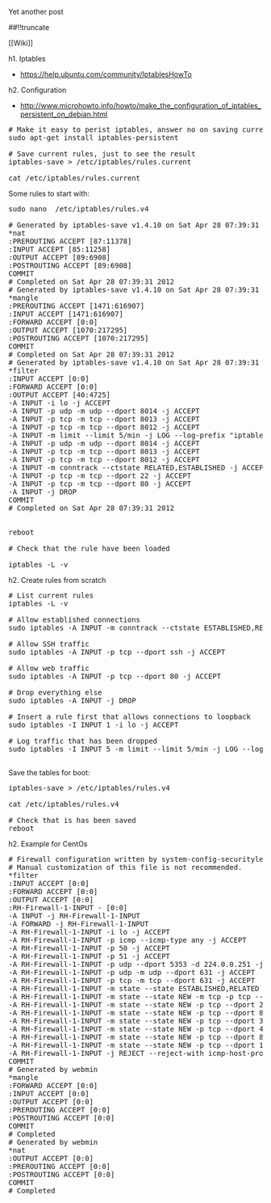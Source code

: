 Yet another post

[meta:author]: <> (Jonas Colmsjo)
[meta:title]: <> (Iptables.md)
[meta:date]: <> (2012-01-01)
[meta:nested:key]: <> (Metadata value)

##!!truncate


[[Wiki]]

h1. Iptables


* https://help.ubuntu.com/community/IptablesHowTo

h2. Configuration


* http://www.microhowto.info/howto/make_the_configuration_of_iptables_persistent_on_debian.html

<pre>
# Make it easy to perist iptables, answer no on saving current iptables
sudo apt-get install iptables-persistent

# Save current rules, just to see the result
iptables-save > /etc/iptables/rules.current

cat /etc/iptables/rules.current
</pre>

Some rules to start with:
<pre>
sudo nano  /etc/iptables/rules.v4

# Generated by iptables-save v1.4.10 on Sat Apr 28 07:39:31 2012
*nat
:PREROUTING ACCEPT [87:11378]
:INPUT ACCEPT [85:11258]
:OUTPUT ACCEPT [89:6908]
:POSTROUTING ACCEPT [89:6908]
COMMIT
# Completed on Sat Apr 28 07:39:31 2012
# Generated by iptables-save v1.4.10 on Sat Apr 28 07:39:31 2012
*mangle
:PREROUTING ACCEPT [1471:616907]
:INPUT ACCEPT [1471:616907]
:FORWARD ACCEPT [0:0]
:OUTPUT ACCEPT [1070:217295]
:POSTROUTING ACCEPT [1070:217295]
COMMIT
# Completed on Sat Apr 28 07:39:31 2012
# Generated by iptables-save v1.4.10 on Sat Apr 28 07:39:31 2012
*filter
:INPUT ACCEPT [0:0]
:FORWARD ACCEPT [0:0]
:OUTPUT ACCEPT [40:4725]
-A INPUT -i lo -j ACCEPT 
-A INPUT -p udp -m udp --dport 8014 -j ACCEPT 
-A INPUT -p tcp -m tcp --dport 8013 -j ACCEPT 
-A INPUT -p tcp -m tcp --dport 8012 -j ACCEPT 
-A INPUT -m limit --limit 5/min -j LOG --log-prefix "iptables denied: " --log-level 7 
-A INPUT -p udp -m udp --dport 8014 -j ACCEPT 
-A INPUT -p tcp -m tcp --dport 8013 -j ACCEPT 
-A INPUT -p tcp -m tcp --dport 8012 -j ACCEPT 
-A INPUT -m conntrack --ctstate RELATED,ESTABLISHED -j ACCEPT 
-A INPUT -p tcp -m tcp --dport 22 -j ACCEPT 
-A INPUT -p tcp -m tcp --dport 80 -j ACCEPT 
-A INPUT -j DROP 
COMMIT
# Completed on Sat Apr 28 07:39:31 2012


reboot

# Check that the rule have been loaded

iptables -L -v
</pre>


h2. Create rules from scratch

<pre>
# List current rules
iptables -L -v

# Allow established connections
sudo iptables -A INPUT -m conntrack --ctstate ESTABLISHED,RELATED -j ACCEPT

# Allow SSH traffic
sudo iptables -A INPUT -p tcp --dport ssh -j ACCEPT

# Allow web traffic
sudo iptables -A INPUT -p tcp --dport 80 -j ACCEPT

# Drop everything else
sudo iptables -A INPUT -j DROP

# Insert a rule first that allows connections to loopback
sudo iptables -I INPUT 1 -i lo -j ACCEPT

# Log traffic that has been dropped
sudo iptables -I INPUT 5 -m limit --limit 5/min -j LOG --log-prefix "iptables denied: " --log-level 7

</pre>


Save the tables for boot:
<pre>
iptables-save > /etc/iptables/rules.v4

cat /etc/iptables/rules.v4

# Check that is has been saved
reboot
</pre>

h2. Example for CentOs

<pre>
# Firewall configuration written by system-config-securitylevel
# Manual customization of this file is not recommended.
*filter
:INPUT ACCEPT [0:0]
:FORWARD ACCEPT [0:0]
:OUTPUT ACCEPT [0:0]
:RH-Firewall-1-INPUT - [0:0]
-A INPUT -j RH-Firewall-1-INPUT
-A FORWARD -j RH-Firewall-1-INPUT
-A RH-Firewall-1-INPUT -i lo -j ACCEPT
-A RH-Firewall-1-INPUT -p icmp --icmp-type any -j ACCEPT
-A RH-Firewall-1-INPUT -p 50 -j ACCEPT
-A RH-Firewall-1-INPUT -p 51 -j ACCEPT
-A RH-Firewall-1-INPUT -p udp --dport 5353 -d 224.0.0.251 -j ACCEPT
-A RH-Firewall-1-INPUT -p udp -m udp --dport 631 -j ACCEPT
-A RH-Firewall-1-INPUT -p tcp -m tcp --dport 631 -j ACCEPT
-A RH-Firewall-1-INPUT -m state --state ESTABLISHED,RELATED -j ACCEPT
-A RH-Firewall-1-INPUT -m state --state NEW -m tcp -p tcp --dport 22 -j ACCEPT
-A RH-Firewall-1-INPUT -m state --state NEW -p tcp --dport 25 -j ACCEPT
-A RH-Firewall-1-INPUT -m state --state NEW -p tcp --dport 81 -j ACCEPT
-A RH-Firewall-1-INPUT -m state --state NEW -p tcp --dport 389 -j ACCEPT
-A RH-Firewall-1-INPUT -m state --state NEW -p tcp --dport 443 -j ACCEPT
-A RH-Firewall-1-INPUT -m state --state NEW -p tcp --dport 8000 -j ACCEPT
-A RH-Firewall-1-INPUT -m state --state NEW -p tcp --dport 10000 -j ACCEPT
-A RH-Firewall-1-INPUT -j REJECT --reject-with icmp-host-prohibited
COMMIT
# Generated by webmin
*mangle
:FORWARD ACCEPT [0:0]
:INPUT ACCEPT [0:0]
:OUTPUT ACCEPT [0:0]
:PREROUTING ACCEPT [0:0]
:POSTROUTING ACCEPT [0:0]
COMMIT
# Completed
# Generated by webmin
*nat
:OUTPUT ACCEPT [0:0]
:PREROUTING ACCEPT [0:0]
:POSTROUTING ACCEPT [0:0]
COMMIT
# Completed



</pre>
